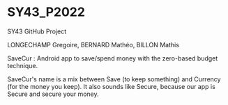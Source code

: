 # SY43_P2022
SY43 GitHub Project

LONGECHAMP Gregoire, BERNARD Mathéo, BILLON Mathis

SaveCur : Android app to save/spend money with the zero-based budget technique.

SaveCur's name is a mix between Save (to keep something) and Currency (for the money you keep).
It also sounds like Secure, because our app is Secure and secure your money.
